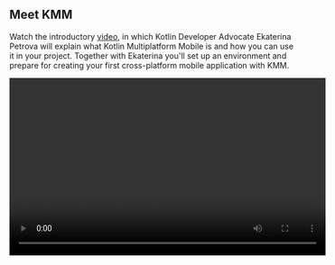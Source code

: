 [//]: # (title: Getting started)
[//]: # (auxiliary-id: Getting_started)

## Meet KMM

Watch the introductory [video](https://www.youtube.com/watch?v=mdN6P6RI__k), in which Kotlin Developer Advocate Ekaterina 
Petrova will explain what Kotlin Multiplatform Mobile is and how you can use it in your project. Together with Ekaterina 
you'll set up an environment and prepare for creating your first cross-platform mobile application with KMM.

<video width="560" height="315" href="mdN6P6RI__k" title="Kotlin Multiplatform Multiverse, Episode 1: Meet KMM!"/>

## Start with KMM from scratch

* [Set up your environment for KMM development](setup.md).
* [Create your first KMM application](create-first-app.md) using the IDE wizard.
* [Check the KMM sample projects](samples.md) for inspiration.

## Make an Android application work on iOS

If you already have a mobile application and want to make it cross platform:

* [Set up your environment for KMM development](setup.md).
* [Make a sample Android application work well on iOS](integrate-in-existing-app.md).
* [Get familiar with architectural guidelines for the KMM application](architect-kmm-app.md).
